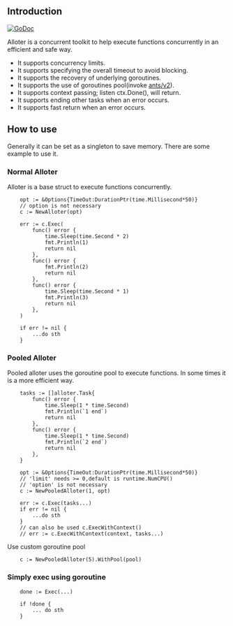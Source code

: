 ## Introduction
[![GoDoc](https://godoc.org/github.com/ITcathyh/alloter?status.svg)](https://godoc.org/github.com/guoquanwei/alloter)

Alloter is a concurrent toolkit to help execute functions concurrently in an efficient and safe way.
* It supports concurrency limits.
* It supports specifying the overall timeout to avoid blocking.
* It supports the recovery of underlying goroutines.
* It supports the use of goroutines pool(invoke [ants/v2](https://github.com/panjf2000/ants)).
* It supports context passing; listen ctx.Done(), will return.
* It supports ending other tasks when an error occurs.
* It supports fast return when an error occurs.

## How to use
Generally it can be set as a singleton to save memory. There are some example to use it.
### Normal Alloter
Alloter is a base struct to execute functions concurrently.
```
	opt := &Options{TimeOut:DurationPtr(time.Millisecond*50)}
	// option is not necessary
	c := NewAlloter(opt)
	
	err := c.Exec(
		func() error {
			time.Sleep(time.Second * 2)
			fmt.Println(1)
			return nil
		},
		func() error {
			fmt.Println(2)
			return nil
		},
		func() error {
			time.Sleep(time.Second * 1)
			fmt.Println(3)
			return nil
		},
	)
	
	if err != nil {
		...do sth
	}
```
### Pooled Alloter
Pooled alloter uses the goroutine pool to execute functions. In some times it is a more efficient way.
```
    tasks := []alloter.Task{
		func() error {
			time.Sleep(1 * time.Second)
			fmt.Println(`1 end`)
			return nil
		},
		func() error {
			time.Sleep(1 * time.Second)
			fmt.Println(`2 end`)
			return nil
		},
	}
	
	opt := &Options{TimeOut:DurationPtr(time.Millisecond*50)}
	// 'limit' needs >= 0,default is runtime.NumCPU()
	// 'option' is not necessary
	c := NewPooledAlloter(1, opt)
	
	err := c.Exec(tasks...) 
	if err != nil {
		...do sth
	}
	// can also be used c.ExecWithContext()
	// err := c.ExecWithContext(context, tasks...) 

```
Use custom goroutine pool
```
	c := NewPooledAlloter(5).WithPool(pool)
```
### Simply exec using goroutine
```
	done := Exec(...)

	if !done {
		... do sth 
	}
```
